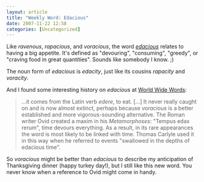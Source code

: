 ```yaml
---
layout: article
title: "Weekly Word: Edacious"
date: 2007-11-22 12:58
categories: [Uncategorized]
---
```

Like <em>ravenous</em>, <em>rapacious</em>, and <em>voracious</em>, the word <em><a href="http://dictionary.reference.com/browse/edacious">edacious</a></em> relates to having a big appetite. It's defined as "devouring", "consuming", "greedy", or "craving food in great quantities". Sounds like somebody I know. ;)

The noun form of <em>edacious</em> is <em>edacity</em>, just like its cousins <em>rapacity</em> and <em>voracity</em>.

And I found some interesting history on <em>edacious</em> at <a href="http://www.worldwidewords.org/weirdwords/ww-eda1.htm">World Wide Words</a>:

<blockquote>
...it comes from the Latin verb <em>edere</em>, to eat. [...] It never really caught on and is now almost extinct, perhaps because <em>voracious</em> is a better established and more vigorous-sounding alternative. The Roman writer Ovid created a maxim in his <em>Metamorphoses</em>: "Tempus edax rerum", time devours everything. As a result, in its rare appearances the word is most likely to be linked with time. Thomas Carlyle used it in this way when he referred to events "swallowed in the depths of edacious time".
</blockquote>

So <em>voracious</em> might be better than <em>edacious</em> to describe my anticipation of Thanksgiving dinner (happy turkey day!), but I still like this new word. You never know when a reference to Ovid might come in handy.
